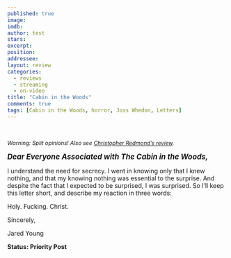 ```yaml
---
published: true
image: 
imdb: 
author: test 
stars: 
excerpt: 
position: 
addressee: 
layout: review
categories:
  - reviews
  - streaming
  - on-video
title: "Cabin in the Woods"
comments: true
tags: [Cabin in the Woods, horror, Joss Whedon, Letters]
---
```

<div><p><br /><span class="full-image-block ssNonEditable"><img src="http://static.squarespace.com/static/5005f6bcc4aa41161b33e89e/5329cf1fe4b07c068ebf74de/5329cf1fe4b07c068ebf7522/1336618661069/cabin-two.jpg" alt="" /></span></p>
<p><em style="font-size:90%;">Warning: Split opinions! Also see <a href="/letters/2012/4/13/cabin-in-the-woods-1.html">Christopher Redmond&#8217;s review</a>.</em></p>
<p><span style="font-size:120%;"><strong><em>Dear Everyone Associated with The Cabin in the Woods,</em></strong></span></p>
<p>I understand the need for secrecy. I went in knowing only that I knew nothing, and that my knowing nothing was essential to the surprise. And despite the fact that I expected to be surprised, I was surprised.  So I&rsquo;ll keep this letter short, and describe my reaction in three words:</p>
<p>Holy. Fucking. Christ.</p>
<p>Sincerely,</p>
<p>Jared Young</p>
<p><strong>Status: Priority Post</strong></p></div>
